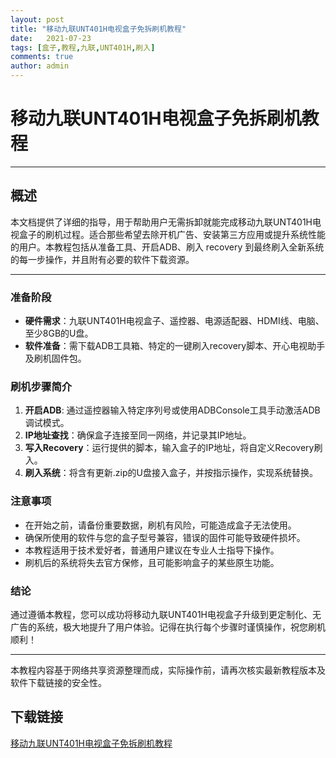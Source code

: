 ```yaml
---
layout: post
title: "移动九联UNT401H电视盒子免拆刷机教程"
date:   2021-07-23
tags: [盒子,教程,九联,UNT401H,刷入]
comments: true
author: admin
---
```

# 移动九联UNT401H电视盒子免拆刷机教程

---

## 概述

本文档提供了详细的指导，用于帮助用户无需拆卸就能完成移动九联UNT401H电视盒子的刷机过程。适合那些希望去除开机广告、安装第三方应用或提升系统性能的用户。本教程包括从准备工具、开启ADB、刷入 recovery 到最终刷入全新系统的每一步操作，并且附有必要的软件下载资源。

---

### 准备阶段

- **硬件需求**：九联UNT401H电视盒子、遥控器、电源适配器、HDMI线、电脑、至少8GB的U盘。
- **软件准备**：需下载ADB工具箱、特定的一键刷入recovery脚本、开心电视助手及刷机固件包。

### 刷机步骤简介

1. **开启ADB**: 通过遥控器输入特定序列号或使用ADBConsole工具手动激活ADB调试模式。
2. **IP地址查找**：确保盒子连接至同一网络，并记录其IP地址。
3. **写入Recovery**：运行提供的脚本，输入盒子的IP地址，将自定义Recovery刷入。
4. **刷入系统**：将含有更新.zip的U盘接入盒子，并按指示操作，实现系统替换。

### 注意事项

- 在开始之前，请备份重要数据，刷机有风险，可能造成盒子无法使用。
- 确保所使用的软件与您的盒子型号兼容，错误的固件可能导致硬件损坏。
- 本教程适用于技术爱好者，普通用户建议在专业人士指导下操作。
- 刷机后的系统将失去官方保修，且可能影响盒子的某些原生功能。

### 结论

通过遵循本教程，您可以成功将移动九联UNT401H电视盒子升级到更定制化、无广告的系统，极大地提升了用户体验。记得在执行每个步骤时谨慎操作，祝您刷机顺利！

---

本教程内容基于网络共享资源整理而成，实际操作前，请再次核实最新教程版本及软件下载链接的安全性。

## 下载链接

[移动九联UNT401H电视盒子免拆刷机教程](https://pan.quark.cn/s/5c1c100613e2)